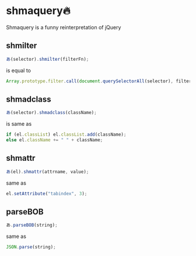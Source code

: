 # shmaquery🔥

Shmaquery is a funny reinterpretation of jQuery

## shmilter

```js
あ(selector).shmilter(filterFn);
```

is equal to

```js
Array.prototype.filter.call(document.querySelectorAll(selector), filterFn);
```

## shmadclass

```js
あ(selector).shmadclass(className);
```

is same as

```js
if (el.classList) el.classList.add(className);
else el.className += " " + className;
```

## shmattr

```js
あ(el).shmattr(attrname, value);
```

same as

```js
el.setAttribute("tabindex", 3);
```

## parseBOB

```js
あ.parseBOB(string);
```

same as

```js
JSON.parse(string);
```
